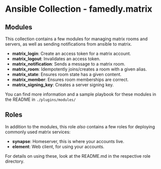 # Ansible Collection - famedly.matrix

## Modules
This collection contains a few modules for managing matrix rooms and
servers, as well as sending notifications from ansible to matrix.

 - **matrix\_login**: Create an access token for a matrix account.
 - **matrix\_logout**: Invalidates an access token.
 - **matrix\_notification**: Sends a message to a matrix room.
 - **matrix\_room**: Idempotently joins/creates a room with a given
   alias.
 - **matrix\_state**: Ensures room state has a given content.
 - **matrix\_member**: Ensures room memberships are correct.
 - **matrix\_signing\_key**: Creates a server signing key.

You can find more information and a sample playbook for these modules in the
README in `./plugins/modules/`

## Roles
In addition to the modules, this role *also* contains a few roles for
deploying commonly used matrix services:

 - **synapse**: Homeserver, this is where your accounts live.
 - **element**: Web client, for using your accounts.

For details on using these, look at the README.md in the respective
role directory.
